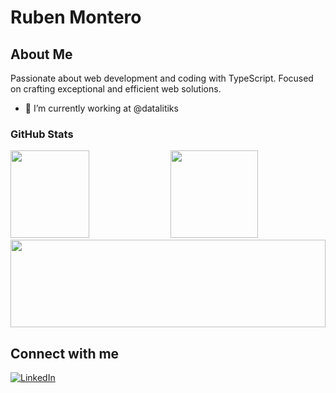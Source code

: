 # Ruben Montero

## About Me
Passionate about web development and coding with TypeScript. Focused on crafting exceptional and efficient web solutions.
- 🔭 I’m currently working at @datalitiks

### GitHub Stats

<div display="flex">
  <img src="https://github-readme-stats.vercel.app/api?username=rubenmonterogonzalez&show_icons=true&theme=dark" height="140" width="50%" />
  <img src="https://github-readme-streak-stats.herokuapp.com/?user=rubenmonterogonzalez&theme=dark" height="140" />
  <img src="https://github-readme-stats.vercel.app/api/top-langs/?username=rubenmonterogonzalez&layout=compact&theme=dark" height="140" width="100%" />
</div>


## Connect with me

[![LinkedIn](https://img.shields.io/badge/LinkedIn-%230077B5.svg?style=for-the-badge&logo=linkedin&logoColor=white)](https://www.linkedin.com/in/ruben-montero-gonzalez/)
